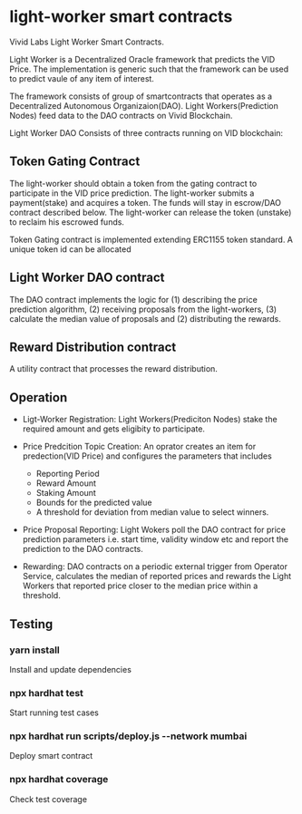# light-worker smart contracts

Vivid Labs Light Worker Smart Contracts.

Light Worker is a Decentralized Oracle framework that predicts the VID Price. The implementation is generic such that the framework can be used to predict vaule of any item of interest.

The framework consists of group of smartcontracts that operates as a Decentralized Autonomous Organizaion(DAO). Light Workers(Prediction Nodes) feed data to the DAO contracts on Vivid Blockchain.

Light Worker DAO Consists of three contracts running on VID blockchain:

## Token Gating Contract

The light-worker should obtain a token from the gating contract to participate in the VID price prediction. The light-worker submits a payment(stake) and acquires a token. The funds will stay in escrow/DAO contract described below. The light-worker can release the token (unstake) to reclaim his escrowed funds.

Token Gating contract is implemented extending ERC1155 token standard. A unique token id can be allocated

## Light Worker DAO contract

The DAO contract implements the logic for (1) describing the price prediction algorithm, (2) receiving proposals from the light-workers, (3) calculate the median value of proposals and (2) distributing the rewards.

## Reward Distribution contract

A utility contract that processes the reward distribution.

## Operation

- Ligt-Worker Registration: Light Workers(Prediciton Nodes) stake the required amount and gets eligibity to participate.

- Price Predcition Topic Creation: An oprator creates an item for predection(VID Price) and configures the parameters that includes

  - Reporting Period
  - Reward Amount
  - Staking Amount
  - Bounds for the predicted value
  - A threshold for deviation from median value to select winners.

- Price Proposal Reporting: Light Wokers poll the DAO contract for price prediction parameters i.e. start time, validity window etc and report the prediction to the DAO contracts.
- Rewarding: DAO contracts on a periodic external trigger from Operator Service, calculates the median of reported prices and rewards the Light Workers that reported price closer to the median price within a threshold.

## Testing

### yarn install

Install and update dependencies

### npx hardhat test

Start running test cases

### npx hardhat run scripts/deploy.js --network mumbai

Deploy smart contract

### npx hardhat coverage

Check test coverage
